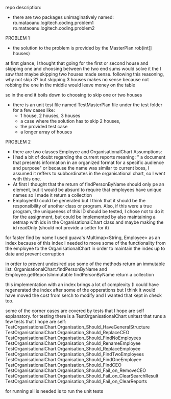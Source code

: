 repo description:
 - there are two packages unimaginatively named:
	ro.mataoanu.logitech.coding.problem1
	ro.mataoanu.logitech.coding.problem2
	
PROBLEM 1
- the solution to the problem is provided by the MasterPlan.rob(int[] houses)

at first glance, I thought that going for the first or second house and skipping one  and choosing between the two end sums would solve it
the I saw that maybe skipping two houses made sense.
following this reasoning, why not skip 3? but skipping 3 houses makes no sense because not robbing the one in the middle would leave money on the table

so in the end it boils down to choosing to skip one or two houses

- there is an unit test file named TestMasterPlan file under the test folder for a few cases like: 
	- 1 house, 2 houses, 3 houses 
	- a case where the solution has to skip 2 houses, 
	- the provided test case
	- a longer array of houses
	
	
PROBLEM 2

- there are two classes Employee and OrganisationalChart
Assumptions:
- I had a bit of doubt regarding the current reports meaning: " a document that presents information in an organized format for a specific audience and purpose" or because the name was similar to current boss, I assumed it reffers to subbordinates in the organisational chart, so I went with this one.
- At first I thought that the return of findPersonByName should only pe an element, but it would be absurd to require that employees have unique names so I made it return a collection
- EmployeeID could be generated but I think that it should be the responsibility of another class or program. Also, if this were a true program, the uniqueness of this ID should be tested, I chose not to do it for the assignment, but could be implemented by also maintaining a setmap with ids in the OrganisationalChart class and maybe making the id readOnly (should not provide a setter for it)


for faster find by name I used guava's Multimap<String, Employee> as  an index
because of this index I needed to move some of the functionality from the employee to the OrganisationalChart in order to maintain the index up to date and prevent corruption

in order to prevent undesired use some of the methods return an immutable list: OrganisationalChart.findPersonByName and Employee.getReportsImmutable
findPersonByName return a collection

this implementation with an index brings a lot of complexity (I could have regenerated the index after some of the opperations but I think it would have moved the cost from serch to modify and I wanted that kept in check too.

some of the corner cases are covered by tests that I hope are self explanatory.
for testing there is a TestOrganisationalChart unitest that runs a few tests that I hope are self:
TestOrganisationalChart.Organisation_Should_HaveGeneralStructure
TestOrganisationalChart.Organisation_Should_ReplaceCEO
TestOrganisationalChart.Organisation_Should_FindNoEmployees
TestOrganisationalChart.Organisation_Should_RenameEmployee
TestOrganisationalChart.Organisation_Should_ReplaceEmployee
TestOrganisationalChart.Organisation_Should_FindTwoEmployees
TestOrganisationalChart.Organisation_Should_FindOneEmployee
TestOrganisationalChart.Organisation_Should_FindCEO
TestOrganisationalChart.Organisation_Should_Fail_on_RemoveCEO
TestOrganisationalChart.Organisation_Should_Fail_on_ClearSearchResult
TestOrganisationalChart.Organisation_Should_Fail_on_ClearReports



for running all is needed is to run the unit tests 